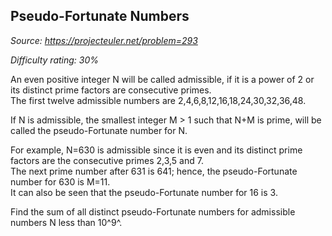 Pseudo-Fortunate Numbers
------------------------

*Source: https://projecteuler.net/problem=293*


*Difficulty rating: 30%*

An even positive integer N will be called admissible, if it is a power
of 2 or its distinct prime factors are consecutive primes.\
 The first twelve admissible numbers are
2,4,6,8,12,16,18,24,30,32,36,48.

If N is admissible, the smallest integer M \> 1 such that N+M is prime,
will be called the pseudo-Fortunate number for N.

For example, N=630 is admissible since it is even and its distinct prime
factors are the consecutive primes 2,3,5 and 7.\
 The next prime number after 631 is 641; hence, the pseudo-Fortunate
number for 630 is M=11.\
 It can also be seen that the pseudo-Fortunate number for 16 is 3.

Find the sum of all distinct pseudo-Fortunate numbers for admissible
numbers N less than 10^9^.
